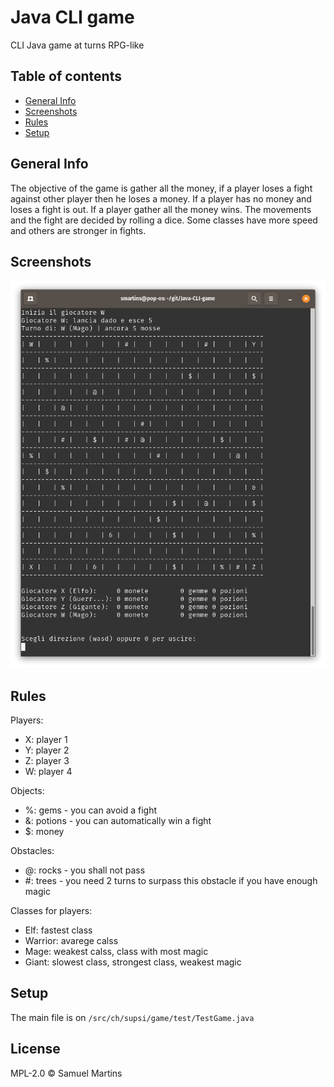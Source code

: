 # Java CLI game
CLI Java game at turns RPG-like


## Table of contents
* [General Info](#general-info)
* [Screenshots](#screenshots)
* [Rules](#rules)
* [Setup](#setup)


## General Info
The objective of the game is gather all the money, if a player loses a fight against other player then he loses a money. If a player has no money and loses a fight is out. If a player gather all the money wins. The movements and the fight are decided by rolling a dice. Some classes have more speed and others are stronger in fights.


## Screenshots
<p align="center">
  <img src="./doc/img/grid.png"/>
</p> 
 
## Rules
Players:
* X: player 1
* Y: player 2
* Z: player 3
* W: player 4

Objects:
* %: gems - you can avoid a fight
* &: potions - you can automatically win a fight
* $: money

Obstacles:
* @: rocks - you shall not pass
* #: trees - you need 2 turns to surpass this obstacle if you have enough magic

Classes for players:
* Elf: fastest class
* Warrior: avarege calss
* Mage: weakest calss, class with most magic
* Giant: slowest class, strongest class, weakest magic
 
## Setup
The main file is on `/src/ch/supsi/game/test/TestGame.java`


License
----

MPL-2.0 © Samuel Martins

